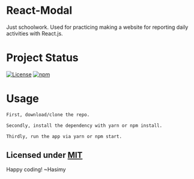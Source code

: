 # React-Modal

Just schoolwork. Used for practicing making a website for reporting daily activities with React.js.

# Project Status

[![License](https://img.shields.io/badge/License-MIT-yellow.svg)](https://raw.githubusercontent.com/hasimy-as/React-Modal/master/LICENSE)
[![npm](https://img.shields.io/npm/v/npm.svg)](https://www.npmjs.com/)


# Usage

```sh
First, download/clone the repo.

Secondly, install the dependency with yarn or npm install.

Thirdly, run the app via yarn or npm start.

```

## Licensed under [MIT](https://raw.githubusercontent.com/hasimy-as/React-Modal/master/LICENSE)

Happy coding!
~Hasimy
